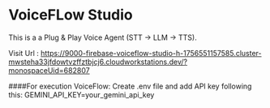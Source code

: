 # VoiceFLow Studio

This is a a Plug & Play Voice Agent (STT → LLM → TTS).

Visit Url : https://9000-firebase-voiceflow-studio-h-1756551157585.cluster-mwsteha33jfdowtvzffztbjcj6.cloudworkstations.dev/?monospaceUid=682807

####For execution VoiceFlow:
Create .env file and add API key following this: 
GEMINI_API_KEY=your_gemini_api_key